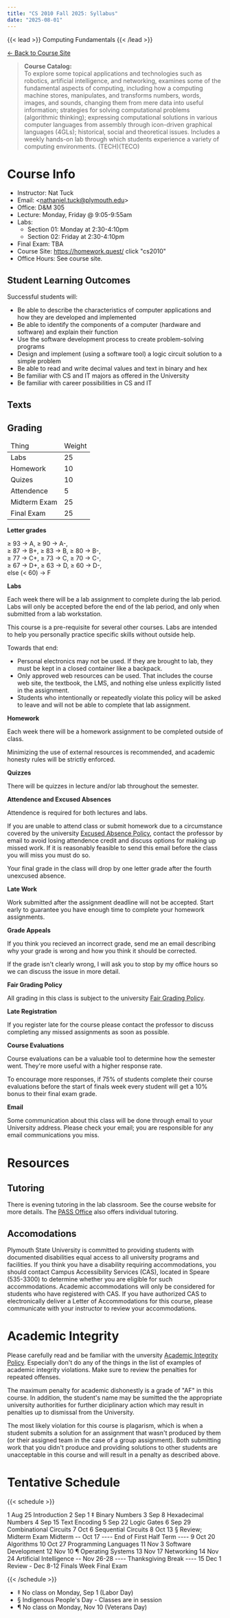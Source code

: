 ```yaml
---
title: "CS 2010 Fall 2025: Syllabus"
date: "2025-08-01"
---
```


{{< lead >}}
Computing Fundamentals
{{< /lead >}}

[&larr; Back to Course Site](../)

<blockquote>
<b>Course Catalog:</b><br>
To explore some topical applications and technologies such as
robotics, artificial intelligence, and networking, examines some of
the fundamental aspects of computing, including how a computing
machine stores, manipulates, and transforms numbers, words, images,
and sounds, changing them from mere data into useful information;
strategies for solving computational problems (algorithmic thinking);
expressing computational solutions in various computer languages from
assembly through icon-driven graphical languages (4GLs); historical,
social and theoretical issues. Includes a weekly hands-on lab through
which students experience a variety of computing environments.
(TECH)(TECO)
</blockquote>


# Course Info

 - Instructor: Nat Tuck 
 - Email: \<<nathaniel.tuck@plymouth.edu>\>
 - Office: D&M 305
 - Lecture: Monday, Friday @ 9:05-9:55am
 - Labs:
   - Section 01: Monday at 2:30-4:10pm
   - Section 02: Friday at 2:30-4:10pm
 - Final Exam: TBA
 - Course Site: https://homework.quest/ click "cs2010"
 - Office Hours: See course site.


## Student Learning Outcomes

Successful students will: 

 - Be able to describe the characteristics of computer applications
   and how they are developed and implemented
 - Be able to identify the components of a computer (hardware and
   software) and explain their function
 - Use the software development process to create problem-solving programs 
 - Design and implement (using a software tool) a logic circuit solution to a simple problem 
 - Be able to read and write decimal values and text in binary and hex 
 - Be familiar with CS and IT majors as offered in the University 
 - Be familiar with career possibilities in CS and IT 


## Texts

 


## Grading

<table class="table table-striped">
  <thead>
    <tr>
	  <td>Thing</td>
	  <td>Weight</td>
	</tr>
  </thead>
  <tbody>
	<tr>
	  <td>Labs</td>
	  <td>25</td>
	</tr>
    <tr>
	  <td>Homework</td>
	  <td>10</td>
	</tr>
    <tr>
	  <td>Quizes</td>
	  <td>10</td>
	</tr>
    <tr>
	  <td>Attendence</td>
	  <td>5</td>
	</tr>
    <tr>
	  <td>Midterm Exam</td>
	  <td>25</td>
	</tr>
    <tr>
	  <td>Final Exam</td>
	  <td>25</td>
	</tr>
  </tbody>
</table>

**Letter grades**

&ge; 93 &rarr; A, &ge; 90 &rarr; A-, <br>
&ge; 87 &rarr; B+, &ge; 83 &rarr; B, &ge; 80 &rarr; B-, <br>
&ge; 77 &rarr; C+, &ge; 73 &rarr; C, &ge; 70 &rarr; C-, <br>
&ge; 67 &rarr; D+, &ge; 63 &rarr; D, &ge; 60 &rarr; D-, <br>
else (&lt; 60) &rarr; F

**Labs**

Each week there will be a lab assignment to complete during the lab
period. Labs will only be accepted before the end of the lab period,
and only when submitted from a lab workstation.

This course is a pre-requisite for several other courses. Labs are
intended to help you personally practice specific skills without
outside help.

Towards that end:

 - Personal electronics may not be used. If they are brought to
   lab, they must be kept in a closed container like a backpack.
 - Only approved web resources can be used. That includes the course
   web site, the textbook, the LMS, and nothing else unless explicitly
   listed in the assignment.
 - Students who intentionally or repeatedly violate this policy will
   be asked to leave and will not be able to complete that lab
   assignment.

**Homework**

Each week there will be a homework assignment to be completed outside
of class.

Minimizing the use of external resources is recommended, and academic
honesty rules will be strictly enforced.

**Quizzes**

There will be quizzes in lecture and/or lab throughout the semester.

**Attendence and Excused Absences**

Attendence is required for both lectures and labs.

If you are unable to attend class or submit homework due to a
circumstance covered by the university [Excused Absence Policy](
https://coursecatalog.plymouth.edu/university-policies-procedures/),
contact the professor by email to avoid losing attendence credit and
discuss options for making up missed work. If it is reasonably
feasible to send this email before the class you will miss you must do
so.

Your final grade in the class will drop by one letter grade after the
fourth unexcused absence.

**Late Work**

Work submitted after the assignment deadline will not be accepted.
Start early to guarantee you have enough time to complete your
homework assignments.

**Grade Appeals**

If you think you recieved an incorrect grade, send me an email
describing why your grade is wrong and how you think it should be
corrected.

If the grade isn't clearly wrong, I will ask you to stop by my office
hours so we can discuss the issue in more detail.

**Fair Grading Policy**

All grading in this class is subject to the university [Fair Grading Policy](
https://coursecatalog.plymouth.edu/university-policies-procedures/).

**Late Registration**

If you register late for the course please contact the professor to
discuss completing any missed assignments as soon as possible.

**Course Evaluations**

Course evaluations can be a valuable tool to determine how the
semester went. They're more useful with a higher response rate.

To encourage more responses, if 75% of students complete their course
evaluations before the start of finals week every student will get a
10% bonus to their final exam grade.

**Email**

Some communication about this class will be done through email
to your University address. Please check your email; you are
responsible for any email communications you miss.


# Resources

## Tutoring

There is evening tutoring in the lab classroom. See the course website
for more details. The [PASS Office](
https://www.plymouth.edu/academics/plymouth-academic-support-services)
also offers individual tutoring.

## Accomodations

Plymouth State University is committed to providing students with
documented disabilities equal access to all university programs and
facilities. If you think you have a disability requiring
accommodations, you should contact Campus Accessibility Services
(CAS), located in Speare (535-3300) to determine whether you are
eligible for such accommodations. Academic accommodations will only be
considered for students who have registered with CAS. If you have
authorized CAS to electronically deliver a Letter of Accommodations
for this course, please communicate with your instructor to review
your accommodations.

# Academic Integrity

Please carefully read and be familiar with the unversity [Academic
Integrity Policy](
https://coursecatalog.plymouth.edu/university-policies-procedures/).
Especially don't do any of the things in the list of examples of
academic integrity violations. Make sure to review the penalties for
repeated offenses.

The maximum penalty for academic dishonestly is a grade of "AF" in
this course. In addition, the student's name may be sumitted the the
appropriate university authorities for further diciplinary action
which may result in penalties up to dismissal from the University.

The most likely violation for this course is plagarism, which is when
a student submits a solution for an assignment that wasn't produced by
them (or their assigned team in the case of a group assignment). Both
submitting work that you didn't produce and providing solutions to
other students are unacceptable in this course and will result in a
penalty as described above.

# Tentative Schedule

{{< schedule >}}

<tr>
	<td>1</td>
	<td>Aug 25</td>
	<td>Introduction</td>
	<td></td>
</tr>
<tr>
	<td>2</td>
	<td>Sep 1 ‡</td>
	<td>Binary Numbers</td>
	<td></td>
</tr>
<tr>
	<td>3</td>
	<td>Sep 8</td>
	<td>Hexadecimal Numbers</td>
	<td></td>
</tr>
<tr>
	<td>4</td>
	<td>Sep 15</td>
	<td>Text Encoding</td>
	<td></td>
</tr>
<tr>
	<td>5</td>
	<td>Sep 22</td>
	<td>Logic Gates</td>
	<td></td>
</tr>
<tr>
	<td>6</td>
	<td>Sep 29</td>
	<td>Combinational Circuits</td>
	<td></td>
</tr>
<tr>
	<td>7</td>
	<td>Oct 6</td>
	<td>Sequential Circuits</td>
	<td></td>
</tr>
<tr>
	<td>8</td>
	<td>Oct 13 §</td>
	<td>Review; Midterm Exam</td>
	<td>Midterm</td>
</tr>
<tr>
	<td>--</td>
	<td>Oct 17</td>
	<td colspan="2" style="text-align: center">---- End of First Half Term ----</td>
	<td></td>
</tr>
<tr>
	<td>9</td>
	<td>Oct 20</td>
	<td>Algorithms</td>
	<td></td>
</tr>
<tr>
	<td>10</td>
	<td>Oct 27</td>
	<td>Programming Languages</td>
	<td></td>
</tr>
<tr>
	<td>11</td>
	<td>Nov 3</td>
	<td>Software Development</td>
	<td></td>
</tr>
<tr>
	<td>12</td>
	<td>Nov 10 ¶</td>
	<td>Operating Systems</td>
	<td></td>
</tr>
<tr>
	<td>13</td>
	<td>Nov 17</td>
	<td>Networking</td>
	<td></td>
</tr>
<tr>
	<td>14</td>
	<td>Nov 24</td>
	<td>Artificial Intelligence</td>
	<td></td>
</tr>
<tr>
	<td>--</td>
	<td>Nov 26-28</td>
	<td colspan="2" style="text-align: center">---- Thanksgiving Break ----</td>
	<td></td>
</tr>
<tr>
	<td>15</td>
	<td>Dec 1</td>
	<td>Review</td>
	<td></td>
</tr>
<tr>
	<td>-</td>
	<td>Dec 8-12</td>
	<td>Finals Week</td>
	<td>Final Exam</td>
</tr>

{{< /schedule >}}

 - ‡ No class on Monday, Sep 1 (Labor Day)
 - § Indigenous People's Day - Classes are in session
 - ¶ No class on Monday, Nov 10 (Veterans Day)
```


